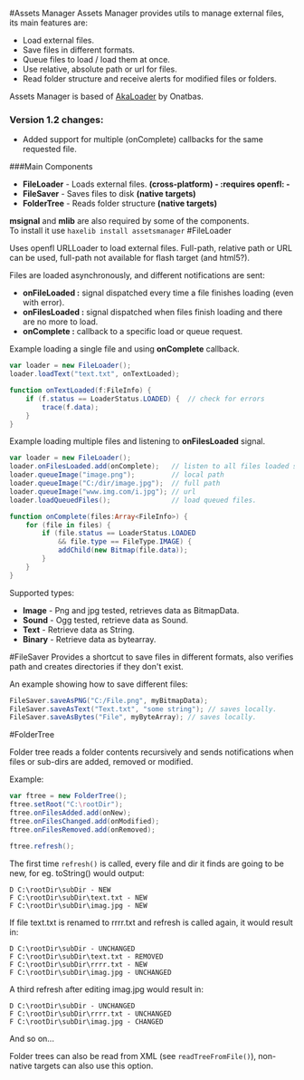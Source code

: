 #Assets Manager
Assets Manager provides utils to manage external files, its main features are:

* Load external files.
* Save files in different formats.
* Queue files to load / load them at once.
* Use relative, absolute path or url for files.
* Read folder structure and receive alerts for modified files or folders.

Assets Manager is based of [AkaLoader](https://github.com/onatbas/AkaLoader) by Onatbas.

### **Version 1.2 changes:**

* Added support for multiple (onComplete) callbacks for the same requested file.

###Main Components

* **FileLoader** - Loads external files. **(cross-platform) - :requires openfl: -**
* **FileSaver** - Saves files to disk **(native targets)** 
* **FolderTree** - Reads folder structure **(native targets)**

**msignal** and **mlib** are also required by some of the components.<br/>
To install it use `haxelib install assetsmanager`
#FileLoader

Uses openfl URLLoader to load external files. Full-path, relative path or URL can be used, full-path not available for flash target (and html5?).

Files are loaded asynchronously, and different notifications are sent:
* **onFileLoaded :** signal dispatched every time a file finishes loading (even with error).
* **onFilesLoaded :** signal dispatched when files finish loading and there are no more to load.
* **onComplete :** callback to a specific load or queue request. 

Example loading a single file and using **onComplete** callback.
```actionscript
var loader = new FileLoader();
loader.loadText("text.txt", onTextLoaded); 

function onTextLoaded(f:FileInfo) {
    if (f.status == LoaderStatus.LOADED) {  // check for errors
        trace(f.data);
    }
}
```
Example loading multiple files and listening to **onFilesLoaded** signal.
```actionscript
var loader = new FileLoader();
loader.onFilesLoaded.add(onComplete);   // listen to all files loaded signal.
loader.queueImage("image.png");         // local path
loader.queueImage("C:/dir/image.jpg");  // full path
loader.queueImage("www.img.com/i.jpg"); // url
loader.loadQueuedFiles();               // load queued files.

function onComplete(files:Array<FileInfo>) {
    for (file in files) {
        if (file.status == LoaderStatus.LOADED 
            && file.type == FileType.IMAGE) {
            addChild(new Bitmap(file.data));             
        }
    }
}
```

Supported types:

* **Image** - Png and jpg tested, retrieves data as BitmapData.
* **Sound** - Ogg tested, retrieve data as Sound.
* **Text**  - Retrieve data as String.
* **Binary** - Retrieve data as bytearray.

#FileSaver
Provides a shortcut to save files in different formats, also verifies path and creates directories if they don't exist.

An example showing how to save different files:

```actionscript
FileSaver.saveAsPNG("C:/File.png", myBitmapData);
FileSaver.saveAsText("Text.txt", "some string"); // saves locally.
FileSaver.saveAsBytes("File", myByteArray); // saves locally.
```

#FolderTree

Folder tree reads a folder contents recursively and sends notifications when files or sub-dirs are added, removed or modified.


Example:
```actionscript
var ftree = new FolderTree();
ftree.setRoot("C:\rootDir");
ftree.onFilesAdded.add(onNew);
ftree.onFilesChanged.add(onModified);
ftree.onFilesRemoved.add(onRemoved);

ftree.refresh();
```
The first time ```refresh()``` is called, every file and dir it finds are going to be new, for eg. toString() would output:

```
D C:\rootDir\subDir - NEW
F C:\rootDir\subDir\text.txt - NEW
F C:\rootDir\subDir\imag.jpg - NEW
```

If file text.txt is renamed to rrrr.txt and refresh is called again, it would result in:

```
D C:\rootDir\subDir - UNCHANGED
F C:\rootDir\subDir\text.txt - REMOVED
F C:\rootDir\subDir\rrrr.txt - NEW
F C:\rootDir\subDir\imag.jpg - UNCHANGED
```

A third refresh after editing imag.jpg would result in:

```
D C:\rootDir\subDir - UNCHANGED
F C:\rootDir\subDir\rrrr.txt - UNCHANGED
F C:\rootDir\subDir\imag.jpg - CHANGED
```

And so on...


Folder trees can also be read from XML (see ```readTreeFromFile()```), non-native targets can also use this option.
